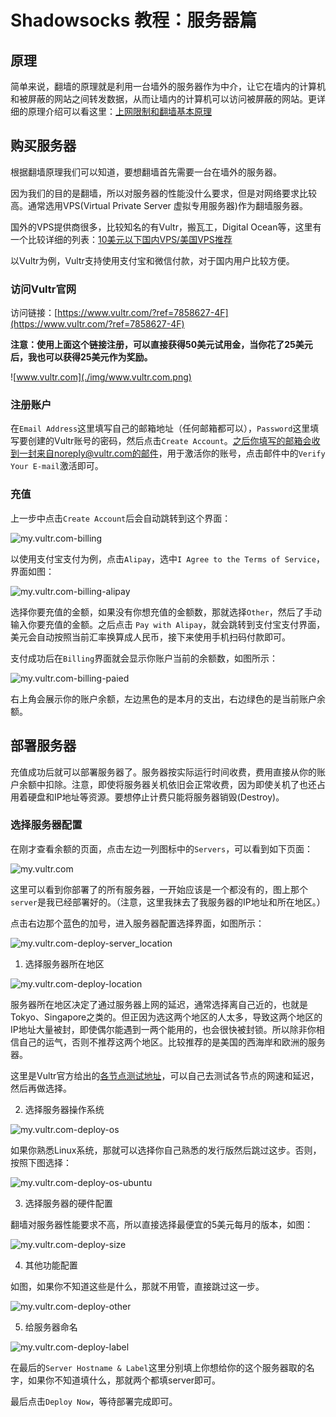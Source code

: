 # Shadowsocks 教程：服务器篇

## 原理

简单来说，翻墙的原理就是利用一台墙外的服务器作为中介，让它在墙内的计算机和被屏蔽的网站之间转发数据，从而让墙内的计算机可以访问被屏蔽的网站。更详细的原理介绍可以看这里：[上网限制和翻墙基本原理](https://superxlcr.github.io/2018/07/01/%E4%B8%8A%E7%BD%91%E9%99%90%E5%88%B6%E5%92%8C%E7%BF%BB%E5%A2%99%E5%9F%BA%E6%9C%AC%E5%8E%9F%E7%90%86/)

## 购买服务器

根据翻墙原理我们可以知道，要想翻墙首先需要一台在墙外的服务器。

因为我们的目的是翻墙，所以对服务器的性能没什么要求，但是对网络要求比较高。通常选用VPS(Virtual Private Server 虚拟专用服务器)作为翻墙服务器。

国外的VPS提供商很多，比较知名的有Vultr，搬瓦工，Digital Ocean等，这里有一个比较详细的列表：[10美元以下国内VPS/美国VPS推荐](https://www.vpser.net/ten-dollars-vps)

以Vultr为例，Vultr支持使用支付宝和微信付款，对于国内用户比较方便。

### 访问Vultr官网

访问链接：[https://www.vultr.com/?ref=7858627-4F](https://www.vultr.com/?ref=7858627-4F)

__注意：使用上面这个链接注册，可以直接获得50美元试用金，当你花了25美元后，我也可以获得25美元作为奖励。__

![www.vultr.com](./img/www.vultr.com.png)

### 注册账户

在`Email Address`这里填写自己的邮箱地址（任何邮箱都可以），`Password`这里填写要创建的Vultr账号的密码，然后点击`Create Account`。之后你填写的邮箱会收到一封来自noreply@vultr.com的邮件，用于激活你的账号，点击邮件中的`Verify Your E-mail`激活即可。

### 充值

上一步中点击`Create Account`后会自动跳转到这个界面：

![my.vultr.com-billing](./img/my.vultr.com-billing.png)

以使用支付宝支付为例，点击`Alipay`，选中`I Agree to the Terms of Service`，界面如图：

![my.vultr.com-billing-alipay](./img/my.vultr.com-billing-alipay.png)

选择你要充值的金额，如果没有你想充值的金额数，那就选择`Other`，然后了手动输入你要充值的金额。之后点击 `Pay with Alipay`，就会跳转到支付宝支付界面，美元会自动按照当前汇率换算成人民币，接下来使用手机扫码付款即可。

支付成功后在`Billing`界面就会显示你账户当前的余额数，如图所示：

![my.vultr.com-billing-paied](./img/my.vultr.com-billing-paied.png)

右上角会展示你的账户余额，左边黑色的是本月的支出，右边绿色的是当前账户余额。

## 部署服务器

充值成功后就可以部署服务器了。服务器按实际运行时间收费，费用直接从你的账户余额中扣除。注意，即使将服务器关机依旧会正常收费，因为即使关机了也还占用着硬盘和IP地址等资源。要想停止计费只能将服务器销毁(Destroy)。

### 选择服务器配置

在刚才查看余额的页面，点击左边一列图标中的`Servers`，可以看到如下页面：

![my.vultr.com](./img/my.vultr.com.png)

这里可以看到你部署了的所有服务器，一开始应该是一个都没有的，图上那个`server`是我已经部署好的。（注意，这里我抹去了我服务器的IP地址和所在地区。）

点击右边那个蓝色的加号，进入服务器配置选择界面，如图所示：

![my.vultr.com-deploy-server_location](./img/my.vultr.com-deploy.png)

1. 选择服务器所在地区

![my.vultr.com-deploy-location](./img/my.vultr.com-deploy-location.png)

服务器所在地区决定了通过服务器上网的延迟，通常选择离自己近的，也就是Tokyo、Singapore之类的。但正因为选这两个地区的人太多，导致这两个地区的IP地址大量被封，即使偶尔能遇到一两个能用的，也会很快被封锁。所以除非你相信自己的运气，否则不推荐这两个地区。比较推荐的是美国的西海岸和欧洲的服务器。

这里是Vultr官方给出的[各节点测试地址](https://www.vultrvps.com/test-server)，可以自己去测试各节点的网速和延迟，然后再做选择。

2. 选择服务器操作系统

![my.vultr.com-deploy-os](./img/my.vultr.com-deploy-os.png)

如果你熟悉Linux系统，那就可以选择你自己熟悉的发行版然后跳过这步。否则，按照下图选择：

![my.vultr.com-deploy-os-ubuntu](./img/my.vultr.com-deploy-os-ubuntu.png)

3. 选择服务器的硬件配置

翻墙对服务器性能要求不高，所以直接选择最便宜的5美元每月的版本，如图：

![my.vultr.com-deploy-size](./img/my.vultr.com-deploy-size.png)

4. 其他功能配置

如图，如果你不知道这些是什么，那就不用管，直接跳过这一步。

![my.vultr.com-deploy-other](./img/my.vultr.com-deploy-other.png)

5. 给服务器命名

![my.vultr.com-deploy-label](./img/my.vultr.com-deploy-label.png)

在最后的`Server Hostname & Label`这里分别填上你想给你的这个服务器取的名字，如果你不知道填什么，那就两个都填server即可。

最后点击`Deploy Now`，等待部署完成即可。
